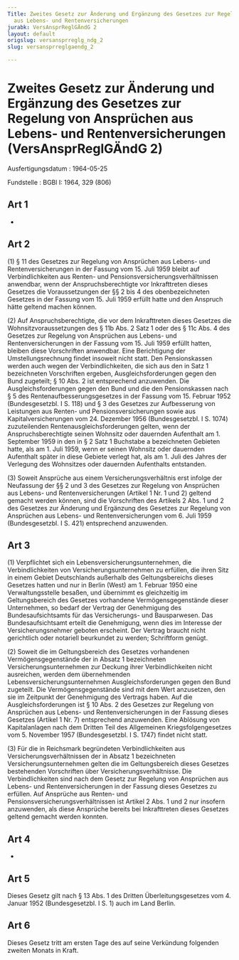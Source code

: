 ```yaml
---
Title: Zweites Gesetz zur Änderung und Ergänzung des Gesetzes zur Regelung von Ansprüchen
  aus Lebens- und Rentenversicherungen
jurabk: VersAnsprReglGÄndG 2
layout: default
origslug: versansprreglg_ndg_2
slug: versansprreglgaendg_2

---
```


# Zweites Gesetz zur Änderung und Ergänzung des Gesetzes zur Regelung von Ansprüchen aus Lebens- und Rentenversicherungen (VersAnsprReglGÄndG 2)

Ausfertigungsdatum
:   1964-05-25

Fundstelle
:   BGBl I: 1964, 329 (806)



## Art 1

-


## Art 2

(1) § 11 des Gesetzes zur Regelung von Ansprüchen aus Lebens- und Rentenversicherungen in der Fassung vom 15. Juli 1959 bleibt auf Verbindlichkeiten aus Renten- und Pensionsversicherungsverhältnissen anwendbar, wenn der Anspruchsberechtigte vor Inkrafttreten dieses Gesetzes die Voraussetzungen der §§ 2 bis 4 des obenbezeichneten Gesetzes in der Fassung vom 15. Juli 1959 erfüllt hatte und den Anspruch hätte geltend machen können.

(2) Auf Anspruchsberechtigte, die vor dem Inkrafttreten dieses Gesetzes die Wohnsitzvoraussetzungen des § 11b Abs. 2 Satz 1 oder des § 11c Abs. 4 des Gesetzes zur Regelung von Ansprüchen aus Lebens- und Rentenversicherungen in der Fassung vom 15. Juli 1959 erfüllt hatten, bleiben diese Vorschriften anwendbar. Eine Berichtigung der Umstellungsrechnung findet insoweit nicht statt. Den Pensionskassen werden auch wegen der Verbindlichkeiten, die sich aus den in Satz 1 bezeichneten Vorschriften ergeben, Ausgleichsforderungen gegen den Bund zugeteilt; § 10 Abs. 2 ist entsprechend anzuwenden. Die Ausgleichsforderungen gegen den Bund und die den Pensionskassen nach § 5 des Rentenaufbesserungsgesetzes in der Fassung vom 15. Februar 1952 (Bundesgesetzbl. I S. 118) und § 3 des Gesetzes zur Aufbesserung von Leistungen aus Renten- und Pensionsversicherungen sowie aus Kapitalversicherungen vom 24. Dezember 1956 (Bundesgesetzbl. I S. 1074) zuzuteilenden Rentenausgleichsforderungen gelten, wenn der Anspruchsberechtigte seinen Wohnsitz oder dauernden Aufenthalt am 1. September 1959 in den in § 2 Satz 1 Buchstabe a bezeichneten Gebieten hatte, als am 1. Juli 1959, wenn er seinen Wohnsitz oder dauernden Aufenthalt später in diese Gebiete verlegt hat, als am 1. Juli des Jahres der Verlegung des Wohnsitzes oder dauernden Aufenthalts entstanden.

(3) Soweit Ansprüche aus einem Versicherungsverhältnis erst infolge der Neufassung der §§ 2 und 3 des Gesetzes zur Regelung von Ansprüchen aus Lebens- und Rentenversicherungen (Artikel 1 Nr. 1 und 2) geltend gemacht werden können, sind die Vorschriften des Artikels 2 Abs. 1 und 2 des Gesetzes zur Änderung und Ergänzung des Gesetzes zur Regelung von Ansprüchen aus Lebens- und Rentenversicherungen vom 6. Juli 1959 (Bundesgesetzbl. I S. 421) entsprechend anzuwenden.


## Art 3

(1) Verpflichtet sich ein Lebensversicherungsunternehmen, die Verbindlichkeiten von Versicherungsunternehmen zu erfüllen, die ihren Sitz in einem Gebiet Deutschlands außerhalb des Geltungsbereichs dieses Gesetzes hatten und nur in Berlin (West) am 1. Februar 1950 eine Verwaltungsstelle besaßen, und übernimmt es gleichzeitig im Geltungsbereich des Gesetzes vorhandene Vermögensgegenstände dieser Unternehmen, so bedarf der Vertrag der Genehmigung des Bundesaufsichtsamts für das Versicherungs- und Bausparwesen. Das Bundesaufsichtsamt erteilt die Genehmigung, wenn dies im Interesse der Versicherungsnehmer geboten erscheint. Der Vertrag braucht nicht gerichtlich oder notariell beurkundet zu werden; Schriftform genügt.

(2) Soweit die im Geltungsbereich des Gesetzes vorhandenen Vermögensgegenstände der in Absatz 1 bezeichneten Versicherungsunternehmen zur Deckung ihrer Verbindlichkeiten nicht ausreichen, werden dem übernehmenden Lebensversicherungsunternehmen Ausgleichsforderungen gegen den Bund zugeteilt. Die Vermögensgegenstände sind mit dem Wert anzusetzen, den sie im Zeitpunkt der Genehmigung des Vertrags haben. Auf die Ausgleichsforderungen ist § 10 Abs. 2 des Gesetzes zur Regelung von Ansprüchen aus Lebens- und Rentenversicherungen in der Fassung dieses Gesetzes (Artikel 1 Nr. 7) entsprechend anzuwenden. Eine Ablösung von Kapitalanlagen nach dem Dritten Teil des Allgemeinen Kriegsfolgengesetzes vom 5. November 1957 (Bundesgesetzbl. I S. 1747) findet nicht statt.

(3) Für die in Reichsmark begründeten Verbindlichkeiten aus Versicherungsverhältnissen der in Absatz 1 bezeichneten Versicherungsunternehmen gelten die im Geltungsbereich dieses Gesetzes bestehenden Vorschriften über Versicherungsverhältnisse. Die Verbindlichkeiten sind nach dem Gesetz zur Regelung von Ansprüchen aus Lebens- und Rentenversicherungen in der Fassung dieses Gesetzes zu erfüllen. Auf Ansprüche aus Renten- und Pensionsversicherungsverhältnissen ist Artikel 2 Abs. 1 und 2 nur insofern anzuwenden, als diese Ansprüche bereits bei Inkrafttreten dieses Gesetzes geltend gemacht werden konnten.


## Art 4

-


## Art 5

Dieses Gesetz gilt nach § 13 Abs. 1 des Dritten Überleitungsgesetzes vom 4. Januar 1952 (Bundesgesetzbl. I S. 1) auch im Land Berlin.


## Art 6

Dieses Gesetz tritt am ersten Tage des auf seine Verkündung folgenden zweiten Monats in Kraft.

